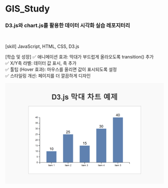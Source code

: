 # GIS_Study
### D3.js와 chart.js를 활용한 데이터 시각화 실습 레포지터리
<br>

[skill]
JavaScript, HTML, CSS, D3.js

[학습 및 성장]
  ✅ 애니메이션 효과: 막대가 부드럽게 올라오도록 transition() 추가
<br>
  ✅ X/Y축 라벨: 데이터 값 표시, 축 추가
<br>
  ✅ 툴팁 (Hover 효과): 마우스를 올리면 값이 표시되도록 설정
<br>
  ✅ 스타일링 개선: 페이지를 더 깔끔하게 디자인

![img.png](img.png)